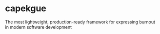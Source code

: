 # capekgue
The most lightweight, production-ready framework for expressing burnout in modern software development
